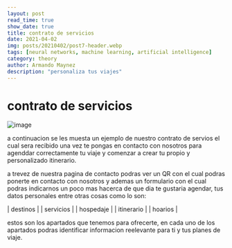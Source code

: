 ```yaml
---
layout: post
read_time: true
show_date: true
title: contrato de servicios
date: 2021-04-02
img: posts/20210402/post7-header.webp
tags: [neural networks, machine learning, artificial intelligence]
category: theory
author: Armando Maynez
description: "personaliza tus viajes"
---
```

# contrato de servicios    
![image](https://user-images.githubusercontent.com/99847355/165853501-4689836f-29cc-4508-ac48-4dfdd966b939.png)   

a continuacion se les muesta un ejemplo de nuestro contrato de servios el cual sera recibido una vez te pongas en contacto con nosotros para agenddar correctamente tu viaje y comenzar a crear tu propio y personalizado itinerario.   

a trevez de nuestra pagina de contacto podras ver un QR con el cual podras ponerte en contacto con nosotros y ademas un formulario con el cual podras indicarnos un poco mas hacerca de que dia te gustaria agendar, tus datos personales entre otras cosas como lo son:   

| destinos | | servicios | | hospedaje | | itinerario | | hoarios |      

estos son los apartados que tenemos para ofrecerte, en cada uno de los apartados podras identificar informacion reelevante para ti y tus planes de viaje.
 
